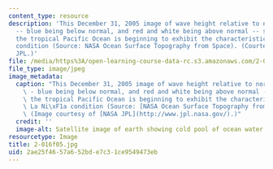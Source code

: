 ```yaml
---
content_type: resource
description: 'This December 31, 2005 image of wave height relative to normal levels
  -- blue being below normal, and red and white being above normal -- suggests that
  the tropical Pacific Ocean is beginning to exhibit the characteristics of a La Ni?a
  condition (Source: NASA Ocean Surface Topography from Space). (Courtesy of NASA
  JPL.)'
file: /media/https%3A/open-learning-course-data-rc.s3.amazonaws.com/2-016-hydrodynamics-13-012-fall-2005/2ae25f4657a652bde7c31ce9549473eb_2-016f05.jpg
file_type: image/jpeg
image_metadata:
  caption: "This December 31, 2005 image of wave height relative to normal levels\
    \ - blue being below normal, and red and white being above normal - suggests that\
    \ the tropical Pacific Ocean is beginning to exhibit the characteristics of a\
    \ La Ni\xF1a condition (Source: [NASA Ocean Surface Topography from Space](http://topex-www.jpl.nasa.gov/index.html)).\
    \ (Image courtesy of [NASA JPL](http://www.jpl.nasa.gov/).)"
  credit: ''
  image-alt: Satellite image of earth showing cold pool of ocean water.
resourcetype: Image
title: 2-016f05.jpg
uid: 2ae25f46-57a6-52bd-e7c3-1ce9549473eb
---
```

